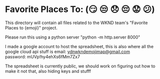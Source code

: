# Favorite Places To: (😏 😒 😞 😔 😟 😕)

This directory will contain all files related to the WKND team's "Favorite Places to {emoji}" project.

Please run this using a python server "python -m http.server 8000"

I made a google account to host the spreadsheet, this is also where all the google cloud api stuff is
email: ydnwkndemojimap@gmail.com    
password: mUVp!hy4ehXs6fMm7Zx7

The spreadsheet is currently public, we should work on figuring out how to make it not that, also hiding keys and stufff

